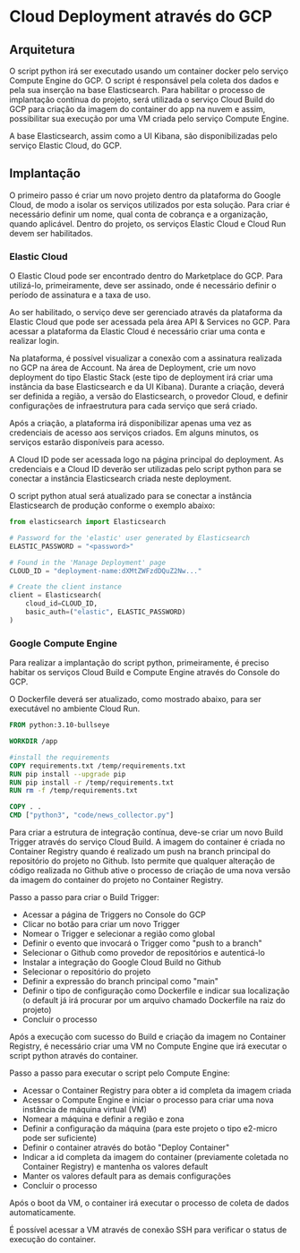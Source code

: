 # Cloud Deployment através do GCP

## Arquitetura

O script python irá ser executado usando um container docker pelo serviço Compute Engine do GCP.
O script é responsável pela coleta dos dados e pela sua inserção na base Elasticsearch.
Para habilitar o processo de implantação contínua do projeto, será utilizada o serviço Cloud Build do GCP para criação da imagem do container do app na nuvem e assim, possibilitar sua execução por uma VM criada pelo serviço Compute Engine.

A base Elasticsearch, assim como a UI Kibana, são disponibilizadas pelo serviço Elastic Cloud, do GCP.
<br/>

## Implantação

O primeiro passo é criar um novo projeto dentro da plataforma do Google Cloud, de modo a isolar os serviços utilizados por esta solução.
Para criar é necessário definir um nome, qual conta de cobrança e a organização, quando aplicável.
Dentro do projeto, os serviços Elastic Cloud e Cloud Run devem ser habilitados.

### Elastic Cloud

O Elastic Cloud pode ser encontrado dentro do Marketplace do GCP. Para utilizá-lo, primeiramente, deve ser assinado, onde é necessário definir o período de assinatura e a taxa de uso.

Ao ser habilitado, o serviço deve ser gerenciado através da plataforma da Elastic Cloud que pode ser acessada pela área API & Services no GCP.
Para acessar a plataforma da Elastic Cloud é necessário criar uma conta e realizar login.

Na plataforma, é possível visualizar a conexão com a assinatura realizada no GCP na área de Account.
Na área de Deployment, crie um novo deployment do tipo Elastic Stack (este tipo de deployment irá criar uma instância da base Elasticsearch e da UI Kibana). Durante a criação, deverá ser definida a região, a versão do Elasticsearch, o provedor Cloud, e definir configurações de infraestrutura para cada serviço que será criado.

Após a criação, a plataforma irá disponibilizar apenas uma vez as credenciais de acesso aos serviços criados.
Em alguns minutos, os serviços estarão disponíveis para acesso.

A Cloud ID pode ser acessada logo na página principal do deployment. As credenciais e a Cloud ID deverão ser utilizadas pelo script python para se conectar a instância Elasticsearch criada neste deployment.

O script python atual será atualizado para se conectar a instância Elasticsearch de produção conforme o exemplo abaixo:

```python
from elasticsearch import Elasticsearch

# Password for the 'elastic' user generated by Elasticsearch
ELASTIC_PASSWORD = "<password>"

# Found in the 'Manage Deployment' page
CLOUD_ID = "deployment-name:dXMtZWFzdDQuZ2Nw..."

# Create the client instance
client = Elasticsearch(
    cloud_id=CLOUD_ID,
    basic_auth=("elastic", ELASTIC_PASSWORD)
)

```


### Google Compute Engine

Para realizar a implantação do script python, primeiramente, é preciso habitar os serviços Cloud Build e Compute Engine através do Console do GCP.

O Dockerfile deverá ser atualizado, como mostrado abaixo, para ser executável no ambiente Cloud Run.

```Dockerfile
FROM python:3.10-bullseye

WORKDIR /app

#install the requirements
COPY requirements.txt /temp/requirements.txt
RUN pip install --upgrade pip
RUN pip install -r /temp/requirements.txt
RUN rm -f /temp/requirements.txt

COPY . .
CMD ["python3", "code/news_collector.py"]
```

Para criar a estrutura de integração contínua, deve-se criar um novo Build Trigger através do serviço Cloud Build. A imagem do container é criada no Container Registry quando é realizado um push na branch principal do repositório do projeto no Github. Isto permite que qualquer alteração de código realizada no Github ative o processo de criação de uma nova versão da imagem do container do projeto no Container Registry.

Passo a passo para criar o Build Trigger:
* Acessar a página de Triggers no Console do GCP
* Clicar no botão para criar um novo Trigger
* Nomear o Trigger e selecionar a região como global
* Definir o evento que invocará o Trigger como "push to a branch"
* Selecionar o Github como provedor de repositórios e autenticá-lo
* Instalar a integração do Google Cloud Build no Github
* Selecionar o repositório do projeto
* Definir a expressão do branch principal como "main"
* Definir o tipo de configuração como Dockerfile e indicar sua localização (o default já irá procurar por um arquivo chamado Dockerfile na raiz do projeto)
* Concluir o processo

Após a execução com sucesso do Build e criação da imagem no Container Registry, é necessário criar uma VM no Compute Engine que irá executar o script python através do container.

Passo a passo para executar o script pelo Compute Engine:
* Acessar o Container Registry para obter a id completa da imagem criada
* Acessar o Compute Engine e iniciar o processo para criar uma nova instância de máquina virtual (VM)
* Nomear a máquina e definir a região e zona
* Definir a configuração da máquina (para este projeto o tipo e2-micro pode ser suficiente)
* Definir o container através do botão "Deploy Container"
* Indicar a id completa da imagem do container (previamente coletada no Container Registry) e mantenha os valores default
* Manter os valores default para as demais configurações
* Concluir o processo 

Após o boot da VM, o container irá executar o processo de coleta de dados automaticamente.

É possível acessar a VM através de conexão SSH para verificar o status de execução do container.
